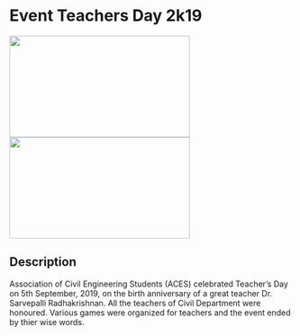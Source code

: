 # Event Teachers Day 2k19

<img src="https://github.com/ACES-GNDEC/UPLOADS/blob/main/1%20(17).jpg" width="320" height="180">        <img src="https://github.com/ACES-GNDEC/UPLOADS/blob/main/1%20(21).jpg" width="320" height="180">

## Description 

Association of Civil Engineering Students (ACES) celebrated Teacher’s Day on 5th September, 2019, on the birth anniversary of a great teacher Dr. Sarvepalli Radhakrishnan. All the teachers of Civil Department were honoured. Various games were organized for teachers and the event ended by thier wise words.



